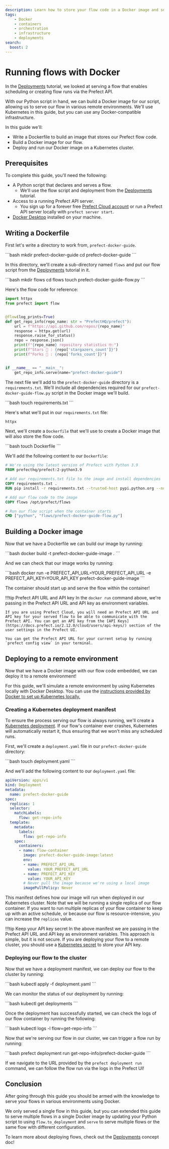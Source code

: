 ```yaml
---
description: Learn how to store your flow code in a Docker image and serve your flow on any docker-compatible infrastructure.
tags:
    - Docker
    - containers
    - orchestration
    - infrastructure
    - deployments
search:
  boost: 2
---
```


# Running flows with Docker

In the [Deployments](/tutorial/deployments/) tutorial, we looked at serving a flow that enables scheduling or creating flow runs via the Prefect API.

With our Python script in hand, we can build a Docker image for our script, allowing us to serve our flow in various remote environments. We'll use Kubernetes in this guide, but you can use any Docker-compatible infrastructure.

In this guide we'll:

- Write a Dockerfile to build an image that stores our Prefect flow code.
- Build a Docker image for our flow.
- Deploy and run our Docker image on a Kubernetes cluster.

## Prerequisites

To complete this guide, you'll need the following:

- A Python script that declares and serves a flow. 
  - We'll use the flow script and deployment from the [Deployments](/tutorial/deployments/) tutorial. 
- Access to a running Prefect API server.
  - You sign up for a forever free [Prefect Cloud account](https://docs.prefect.io/cloud/) or run a Prefect API server locally with `prefect server start`.
- [Docker Desktop](https://docs.docker.com/desktop/) installed on your machine.

## Writing a Dockerfile

First let's write a directory to work from, `prefect-docker-guide`.

<div class="terminal">
```bash
mkdir prefect-docker-guide
cd prefect-docker-guide
```
</div>

In this directory, we'll create a sub-directory named `flows` and put our flow script from the [Deployments](/tutorial/deployments/) tutorial in it.

<div class="terminal">
```bash
mkdir flows
cd flows
touch prefect-docker-guide-flow.py
```
</div>

Here's the flow code for reference:

```python title="prefect-docker-guide-flow.py"
import httpx
from prefect import flow


@flow(log_prints=True)
def get_repo_info(repo_name: str = "PrefectHQ/prefect"):
    url = f"https://api.github.com/repos/{repo_name}"
    response = httpx.get(url)
    response.raise_for_status()
    repo = response.json()
    print(f"{repo_name} repository statistics 🤓:")
    print(f"Stars 🌠 : {repo['stargazers_count']}")
    print(f"Forks 🍴 : {repo['forks_count']}")


if __name__ == "__main__":
    get_repo_info.serve(name="prefect-docker-guide")
```

The next file we'll add to the `prefect-docker-guide` directory is a `requirements.txt`. We'll include all dependencies required for our `prefect-docker-guide-flow.py` script in the Docker image we'll build.

<div class="terminal">
```bash
touch requirements.txt
```
</div>

Here's what we'll put in our `requirements.txt` file:

```txt title="requirements.txt"
httpx
```

Next, we'll create a `Dockerfile` that we'll use to create a Docker image that will also store the flow code. 

<div class="terminal">
```bash
touch Dockerfile
```
</div>

We'll add the following content to our `Dockerfile`:

```dockerfile title="Dockerfile"
# We're using the latest version of Prefect with Python 3.9
FROM prefecthq/prefect:2-python3.9

# Add our requirements.txt file to the image and install dependencies
COPY requirements.txt .
RUN pip install -r requirements.txt --trusted-host pypi.python.org --no-cache-dir

# Add our flow code to the image
COPY flows /opt/prefect/flows

# Run our flow script when the container starts
CMD ["python", "flows/prefect-docker-guide-flow.py"]
```

## Building a Docker image

Now that we have a Dockerfile we can build our image by running: 

<div class="terminal">
```bash
docker build -t prefect-docker-guide-image .
```
</div>

And we can check that our image works by running:

<div class="terminal">
```bash
docker run -e PREFECT_API_URL=YOUR_PREFECT_API_URL -e PREFECT_API_KEY=YOUR_API_KEY prefect-docker-guide-image
```
</div>

The container should start up and serve the flow within the container!

!!!tip Prefect API URL and API key
    In the `docker run` command above, we're passing in the Prefect API URL and API key as environment variables.

    If you are using Prefect Cloud, you will need an Prefect API URL and API key for your served flow to be able to communicate with the Prefect API. You can get an API key from the [API Keys](https://docs.prefect.io/2.12.0/cloud/users/api-keys/) section of the user settings in the Prefect UI.

    You can get the Prefect API URL for your current setup by running `prefect config view` in your terminal.

## Deploying to a remote environment

Now that we have a Docker image with our flow code embedded, we can deploy it to a remote environment! 

For this guide, we'll simulate a remote environment by using Kubernetes locally with Docker Desktop. You can use the [instructions provided by Docker to set up Kubernetes locally.](https://docs.docker.com/desktop/kubernetes/) 

### Creating a Kubernetes deployment manifest

To ensure the process serving our flow is always running, we'll create a [Kubernetes deployment](https://kubernetes.io/docs/concepts/workloads/controllers/deployment/). If our flow's container ever crashes, Kubernetes will automatically restart it, thus ensuring that we won't miss any scheduled runs.

First, we'll create a `deployment.yaml` file in our `prefect-docker-guide` directory:

<div class="terminal">
```bash
touch deployment.yaml
```
</div>

And we'll add the following content to our `deployment.yaml` file:

```yaml title="deployment.yaml"
apiVersion: apps/v1
kind: Deployment
metadata:
  name: prefect-docker-guide
spec:
  replicas: 1
  selector:
    matchLabels:
      flow: get-repo-info
  template:
    metadata:
      labels:
        flow: get-repo-info
    spec:
      containers:
      - name: flow-container
        image: prefect-docker-guide-image:latest
        env:
        - name: PREFECT_API_URL
          value: YOUR_PREFECT_API_URL
        - name: PREFECT_API_KEY
          value: YOUR_API_KEY
        # Never pull the image because we're using a local image
        imagePullPolicy: Never
```

This manifest defines how our image will run when deployed in our Kubernetes cluster. Note that we will be running a single replica of our flow container. If you want to run multiple replicas of your flow container to keep up with an active schedule, or because our flow is resource-intensive, you can increase the `replicas` value.

!!!tip Keep your API key secret
    In the above manifest we are passing in the Prefect API URL and API key as environment variables. This approach is simple, but it is not secure. If you are deploying your flow to a remote cluster, you should use a [Kubernetes secret](https://kubernetes.io/docs/concepts/configuration/secret/) to store your API key.

### Deploying our flow to the cluster

Now that we have a deployment manifest, we can deploy our flow to the cluster by running:

<div class="terminal">
```bash
kubectl apply -f deployment.yaml
```
</div>

We can monitor the status of our deployment by running:

<div class="terminal">
```bash
kubectl get deployments
```
</div>

Once the deployment has successfully started, we can check the logs of our flow container by running the following:

<div class="terminal">
```bash
kubectl logs -l flow=get-repo-info
```
</div>

Now that we're serving our flow in our cluster, we can trigger a flow run by running:

<div class="terminal">
```bash
prefect deployment run get-repo-info/prefect-docker-guide
```
</div>

If we navigate to the URL provided by the `prefect deployment run` command, we can follow the flow run via the logs in the Prefect UI!

## Conclusion

After going through this guide you should be armed with the knowledge to serve your flows in various environments using Docker.

We only served a single flow in this guide, but you can extended this guide to serve multiple flows in a single Docker image by updating your Python script to using `flow.to_deployment` and `serve` to serve multiple flows or the same flow with different configuration.

To learn more about deploying flows, check out the [Deployments](/concepts/deployments/) concept doc!